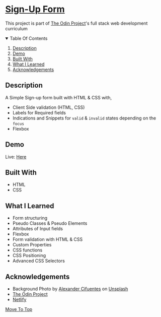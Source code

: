 # [Sign-Up Form](https://www.theodinproject.com/paths/full-stack-ruby-on-rails/courses/intermediate-html-and-css/lessons/sign-up-form)

This project is part of [The Odin Project](https://theodinproject.com)'s full stack web development curriculum

<details open="open">
  <summary>Table Of Contents</summary>
  <ol>
    <li>
      <a href="#description">Description</a>
    </li>
    <li>
      <a href="#demo">Demo</a>
    </li>
    <li>
      <a href="#built-with">Built With</a>
    </li>
     <li>
      <a href="#what-i-learned">What I Learned</a>
    </li>
     <li>
      <a href="#acknowledgements">Acknowledgements</a>
    </li>
  </ol>
</details>

## Description
A Simple Sign-up form built with HTML & CSS with,
* Client Side validation (HTML, CSS)
* Labels for Required fields
* Indications and Snippets for `valid` & `invalid` states depending on the `focus`
* Flexbox

## Demo
Live: [Here](https://top-sign-up-form.netlify.app/)
  
## Built With
* HTML
* CSS

## What I Learned
* Form structuring
* Pseudo Classes & Pseudo Elements
* Attributes of Input fields
* Flexbox
* Form validation with HTML & CSS
* Custom Properties
* CSS functions
* CSS Positioning
* Advanced CSS Selectors
  
## Acknowledgements
* Background Photo by <a href="https://unsplash.com/@aleexcif?utm_source=unsplash&utm_medium=referral&utm_content=creditCopyText">Alexander Cifuentes</a> on <a href="https://unsplash.com/t/textures-patterns?utm_source=unsplash&utm_medium=referral&utm_content=creditCopyText">Unsplash</a>
* [The Odin Project](https://theodinproject.com)
* [Netlify](https://netlify.com)

[Move To Top](#title)
